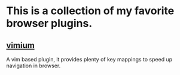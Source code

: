 This is a collection of my favorite browser plugins.
====================================================

## [vimium](https://github.com/philc/vimium)

A vim based plugin, it provides plenty of key mappings to speed up navigation in browser.
